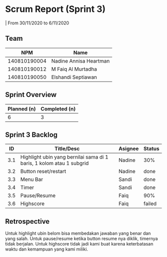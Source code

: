 # Scrum Report (Sprint 3)

| From 30/11/2020 to 6/11/2020

## Team

| NPM          | Name                   |
| ------------ | ---------------------- |
| 140810190004 | Nadine Annisa Heartman |
| 140810190012 | M Faiq Al Murtadha     |
| 140810190050 | Elshandi Septiawan     |

## Sprint Overview

| Planned (n) | Completed (n) |
| ----------- | ------------- |
| 6           | 3             |

## Sprint 3 Backlog

| ID  | Title/Desc                                                           | Asignee | Status |
| --- | -------------------------------------------------------------------- | ------- | ------ |
| 3.1 | Highlight ubin yang bernilai sama di 1 baris, 1 kolom atau 1 subgrid | Nadine  | 30%    |
| 3.2 | Button reset/restart                                                 | Nadine  | done   |
| 3.3 | Menu Bar                                                             | Sandi   | done   |
| 3.4 | Timer                                                                | Sandi   | done   |
| 3.5 | Pause/Resume                                                         | Faiq    | 90%    |
| 3.6 | Highscore                                                            | Faiq    | failed |

## Retrospective

Untuk highlight ubin belom bisa membedakan jawaban yang benar dan yang salah. Untuk pause/resume ketika button resume nya diklik, timernya tidak berjalan. Untuk highscore tidak jadi kami buat karena keterbatasan waktu dan kemampuan yang kami miliki.
